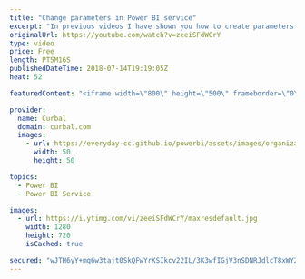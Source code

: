 ```yaml
---
title: "Change parameters in Power BI service"
excerpt: "In previous videos I have shown you how to create parameters in Power BI Destop. Here are some examples:  https://www.youtube.com/watch?v=0B3kmAsEJHY  I have also shown you how to do it when importing data from services, for example wordpress: https://www.youtube.com/watch?v=b0DUnceb68I  In this video"
originalUrl: https://youtube.com/watch?v=zeeiSFdWCrY
type: video
price: Free
length: PT5M16S
publishedDateTime: 2018-07-14T19:19:05Z
heat: 52

featuredContent: "<iframe width=\"800\" height=\"500\" frameborder=\"0\" src=\"https://www.youtube.com/embed/zeeiSFdWCrY\" allow=\"accelerometer; autoplay; encrypted-media; gyroscope; picture-in-picture\" allowfullscreen></iframe>"

provider:
  name: Curbal
  domain: curbal.com
  images:
    - url: https://everyday-cc.github.io/powerbi/assets/images/organizations/curbal.com-50x50.jpg
      width: 50
      height: 50

topics:
  - Power BI
  - Power BI Service

images:
  - url: https://i.ytimg.com/vi/zeeiSFdWCrY/maxresdefault.jpg
    width: 1280
    height: 720
    isCached: true

secured: "wJTH6yY+mq6w3tajt0SkQFwYrKSIkcv22IL/3K3wfIGjV3nSDNRJdlcT8xWY24nYBYej4RwwYDWjGpmCH5euHOFUWErKI0UzKrrtqWE6euLPPqReN9MVzncwhFeMHQ2dLV4Sbb7I5RiomigcgVTDEqIEZD0IoGx0mlrO1/6OV3/I4cN+dUaeQoC7BFonLfztpXknaUdXDgeQe3JRlaLAeGGoJacRxuXEGOJm9ZLvUgCLCJyQjNlKZQFdGdjNmf+r05/3w48W7Stmr1V8Sr1AieQ2rMGbYSLOVhmKvLQjHXLlSm1qb9itvIT9tofO1MtztG8VFUepLxjDqUsoytPSMMAwZZue28SOl6+nJPPUGmX97zPiCFC9jlDlb1okMT6y0tXViXJewpYBr5GKFK/djvp6VPMajKezXkMo4x+ZXSs=;zI+/+XE+yY9StOfv416xiw=="
---
```


